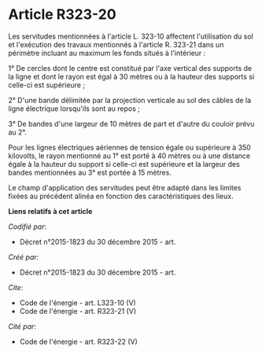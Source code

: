 # Article R323-20

Les servitudes mentionnées à l'article L. 323-10 affectent l'utilisation du sol et l'exécution des travaux mentionnés à
l'article R. 323-21 dans un périmètre incluant au maximum les fonds situés à l'intérieur : 

1° De cercles dont le centre est constitué par l'axe vertical des supports de la ligne et dont le rayon est égal à 30 mètres
ou à la hauteur des supports si celle-ci est supérieure ; 

2° D'une bande délimitée par la projection verticale au sol des câbles de la ligne électrique lorsqu'ils sont au repos ;

3° De bandes d'une largeur de 10 mètres de part et d'autre du couloir prévu au 2°. 

Pour les lignes électriques aériennes de tension égale ou supérieure à 350 kilovolts, le rayon mentionné au 1° est porté à 40
mètres ou à une distance égale à la hauteur du support si celle-ci est supérieure et la largeur des bandes mentionnées au 3°
est portée à 15 mètres.

Le champ d'application des servitudes peut être adapté dans les limites fixées au précédent alinéa en fonction des
caractéristiques des lieux.

**Liens relatifs à cet article**

_Codifié par_:

  - Décret n°2015-1823 du 30 décembre 2015 - art.

_Créé par_:

  - Décret n°2015-1823 du 30 décembre 2015 - art.

_Cite_:

  - Code de l'énergie - art. L323-10 (V)
  - Code de l'énergie - art. R323-21 (V)

_Cité par_:

  - Code de l'énergie - art. R323-22 (V)

